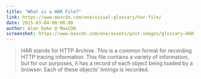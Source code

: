 ```yaml
---
title: "What is a HAR File?"
link: https://www.maxcdn.com/one/visual-glossary/har-file/
date: 2015-03-04-00:00:00
author: Alan Dyke @ MaxCDN
screenshot: https://www.maxcdn.com/one/assets/post-images/glossary-HAR-File_3.png
---
```


> HAR stands for HTTP Archive. This is a common format for recording HTTP tracing information. This file contains a variety of information, but for our purposes, it has a record of each object being loaded by a browser. Each of these objects’ timings is recorded.
